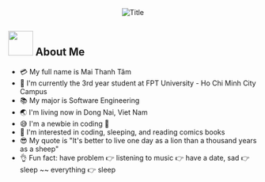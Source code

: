 
<div align="center">
  <img src="https://readme-typing-svg.herokuapp.com?font=Architects+Daughter&color=%2338C2FF&size=50&center=true&vCenter=true&height=60&width=600&lines=Heyyy!+I'm+Tien+Huynh+%3C3;TN+is+me!!!;Welcome+to+my+profile!" alt="Title"></img>
</div>

## <img src="https://raw.githubusercontent.com/nixin72/nixin72/master/wave.gif" width="50px" height="50px"></img> About Me

- 💳 My full name is Mai Thanh Tâm 
- 🏫 I'm currently the 3rd year student at FPT University - Ho Chi Minh City Campus
- 📚 My major is Software Engineering
- 🌏 I'm living now in Dong Nai, Viet Nam
- 😅 I'm a newbie in coding 🐧
- 🧐 I'm interested in coding, sleeping, and reading comics books 
- 😎 My quote is "It's better to live one day as a lion than a thousand years as a sheep"
- 👌 Fun fact: have problem 👉 listening to music 👉 have a date, sad 👉 sleep ~~ everything 👉 sleep
